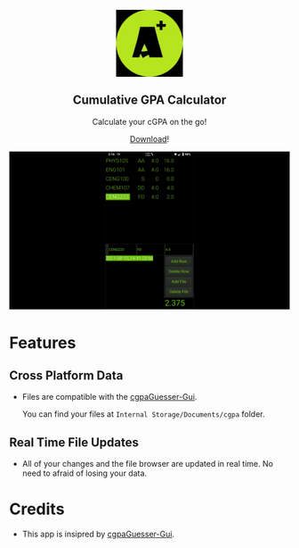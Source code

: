 <p align="center">
    <img width="120px" src="images/logo.png" align="center"/>
    <h2 align="center">Cumulative GPA Calculator</h2>
    <p align="center">Calculate your cGPA on the go!</p>
</p>

<p align="center">
    <a href="https://github.com/hakan-demirli/cGPA-Calculator/releases/download/v1.0/cGPA_v1.0.apk">Download</a>!
</p>


![alt text](images/preview.gif?raw=true)   
   
# Features


## Cross Platform Data
 * Files are compatible with the [cgpaGuesser-Gui](https://github.com/Mehmet-Emre-Dogan/cgpaGuesser-Gui).   

    You can find your files at ```Internal Storage/Documents/cgpa``` folder.   

## Real Time File Updates
 * All of your changes and the file browser are updated in real time. No need to afraid of losing your data.   

# Credits
  * This app is insipred by [cgpaGuesser-Gui](https://github.com/Mehmet-Emre-Dogan/cgpaGuesser-Gui).


